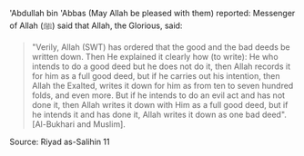 'Abdullah bin 'Abbas (May Allah be pleased with them) reported: Messenger of Allah (ﷺ) said that Allah, the Glorious, said:

>"Verily, Allah (SWT) has ordered that the good and the bad deeds be written down. Then He explained it clearly how (to write): He who intends to do a good deed but he does not do it, then Allah records it for him as a full good deed, but if he carries out his intention, then Allah the Exalted, writes it down for him as from ten to seven hundred folds, and even more. But if he intends to do an evil act and has not done it, then Allah writes it down with Him as a full good deed, but if he intends it and has done it, Allah writes it down as one bad deed".[Al-Bukhari and Muslim].

Source: Riyad as-Salihin 11
